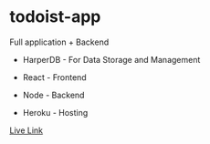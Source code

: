 # todoist-app
Full application + Backend

- HarperDB - For Data Storage and Management

- React - Frontend

- Node - Backend

- Heroku - Hosting


[Live Link](http://todoist-react.herokuapp.com/)

